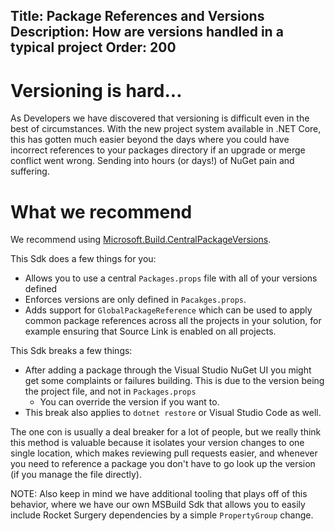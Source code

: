 Title: Package References and Versions
Description: How are versions handled in a typical project
Order: 200
---

# Versioning is hard...
As Developers we have discovered that versioning is difficult even in the best of circumstances.  With the new project system available in .NET Core, this has gotten much easier beyond the days where you could have incorrect references to your packages directory if an upgrade or merge conflict went wrong.  Sending into hours (or days!) of NuGet pain and suffering.

# What we recommend
We recommend using [Microsoft.Build.CentralPackageVersions][CentralPackagingVersions].

This Sdk does a few things for you:
* Allows you to use a central `Packages.props` file with all of your versions defined
* Enforces versions are only defined in `Pacakges.props`.
* Adds support for `GlobalPackageReference` which can be used to apply common package references across all the projects in your solution, for example ensuring that Source Link is enabled on all projects.

This Sdk breaks a few things:
* After adding a package through the Visual Studio NuGet UI you might get some complaints or failures building.  This is due to the version being the project file, and not in `Packages.props`
  * You can override the version if you want to.
* This break also applies to `dotnet restore` or Visual Studio Code as well.

The one con is usually a deal breaker for a lot of people, but we really think this method is valuable because it isolates your version changes to one single location, which makes reviewing pull requests easier, and whenever you need to reference a package you don't have to go look up the version (if you manage the file directly).

NOTE: Also keep in mind we have additional tooling that plays off of this behavior, where we have our own MSBuild Sdk that allows you to easily include Rocket Surgery dependencies by a simple `PropertyGroup` change.

[CentralPackagingVersions]: https://www.nuget.org/packages/Microsoft.Build.CentralPackageVersions/ "Microsoft.Build.CentralPackageVersions"